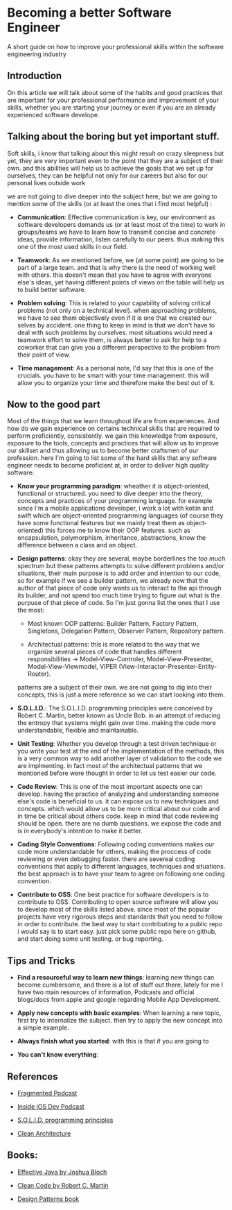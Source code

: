 # Becoming a better Software Engineer

  A short guide on how to improve your professional skills within the software engineering industry

## Introduction
  
  On this article we will talk about some of the habits and good practices that are important for your professional performance and improvement of your skills, whether you are starting your journey or even if you are an already experienced software develope.
  
## Talking about the boring but yet important stuff.

  Soft skills, i know that talking about this might result on crazy sleepness but yet, they are very important even to the point that they are a subject of their own. and this abilities will help us to achieve the goals that we set up for ourselves, they can be helpful not only for our careers but also for our personal lives outside work
  
  we are not going to dive deeper into the subject here, but we are going to mention some of the skills (or at least the ones that i find most helpful) :
  
  - **Communication**: Effective communication is key, our environment as software developers demands us (or at least most of the time) to work in groups/teams we have to learn how to transmit concise and concrete ideas, provide information, listen carefully to our peers. thus making this one of the most used skills in our field. 
  
  - **Teamwork**: As we mentioned before, we (at some point) are going to be part of a large team. and that is why there is the need of working well with others. this doesn't mean that you have to agree with everyone else's ideas, yet having different points of views on the table will help us to build better software.

  - **Problem solving**: This is related to your capability of solving critical problems (not only on a technical level). when approaching problems, we have to see them objectively even if it is one that we created our selves by accident. one thing to keep in mind is that we don't have to deal with such problems by ourselves. most situations would need a teamwork effort to solve them, is always better to ask for help to a coworker that can give you a different perspective to the problem from their point of view.

  - **Time management**: As a personal note, I'd say that this is one of the crucials. you have to be smart with your time management. this will allow you to organize your time and therefore make the best out of it.

  
## Now to the good part

  Most of the things that we learn throughout life are from experiences. And how do we gain experience on certains technical skills that are required to perform proficiently, consistently. we gain this knowledge from exposure, exposure to the tools, concepts and practices that will allow us to improve our skillset and thus allowing us to become better craftsmen of our profession. here I'm going to list some of the hard skills that any software engineer needs to become proficient at, in order to deliver high quality software:
  
  * **Know your programming paradigm**: wheather it is object-oriented, functional or structured. you need to dive deeper into the theory, concepts and practices of your programming language. for example since I'm a mobile applications developer, i work a lot with kotlin and swift which are object-oriented programming languages (of course they have some functional features but we mainly treat them as object-oriented) this forces me to know their OOP features. such as encapsulation, polymorphism, inheritance, abstractions, know the difference between a class and an object.
  
  * **Design patterns**: okay they are several, maybe borderlines the *too much* spectrum but these patterns attempts to solve different problems and/or situations, their main purpose is to add order and intention to our code, so for example if we see a builder pattern, we already now that the author of that piece of code only wants us to interact to the api through its builder, and not spend too much time trying to figure out what is the purpuse of that piece of code. So I'm just gonna list the ones that I use the most:
  
    - Most known OOP patterns: Builder Pattern, Factory Pattern, Singletons, Delegation Pattern, Observer Pattern, Repository pattern.
    
    - Architectual patterns: this is more related to the way that we organize several pieces of code that handles different responsibilities -> Model-View-Controler, Model-View-Presenter, Model-View-Viewmodel, VIPER (View-Interactor-Presenter-Entity-Router).
    
    patterns are a subject of their own. we are not going to dig into their concepts, this is just a mere reference so we can start looking into them.
    
  * **S.O.L.I.D.**: The S.O.L.I.D. programming principles were conceived by Robert C. Martin, better known as Uncle Bob. in an attempt of reducing the entropy that systems might gain over time. making the code more understandable, flexible and maintainable.
  
  * **Unit Testing**: Whether you develop through a test driven technique or you write your test at the end of the implementation of the methods, this is a very common way to add another layer of validation to the code we are implmenting. in fact most of the architectual patterns that we mentioned before were thought in order to let us test easier our code.
  
  * **Code Review**: This is one of the most important aspects one can develop. having the practice of analyzing and understanding someone else's code is beneficial to us. it can expose us to new techniques and concepts. which would allow us to be more critical about our code and in time be critical about others code. keep in mind that code reviewing should be open. there are no dumb questions. we expose the code and is in everybody's intention to make it better. 
  
  * **Coding Style Conventions**: Following coding conventions makes our code more understandable for others, making the proccess of code reviewing or even debugging faster. there are severeal coding conventions that apply to different languages, techniques and situations. the best approach is to have your team to agree on following one coding convention.
  
  * **Contribute to OSS**: One best practice for software developers is to contribute to OSS. Contributing to open source software will allow you to develop most of the skills listed above. since most of the popular projects have very rigorous steps and standards that you need to follow in order to contribute. the best way to start contributing to a public repo i would say is to start easy. just pick some public repo here on github, and start doing some unit testing. or bug reporting.
  
  
## Tips and Tricks

  * **Find a resourceful way to learn new things**: learning new things can become cumbersome, and there is a lot of stuff out there, lately for me I have two main resources of information, Podcasts and official blogs/docs from apple and google regarding Mobile App Development.
  
  * **Apply new concepts with basic examples**: When learning a new topic, first try to internalize the subject. then try to apply the new concept into a simple example.
  
  * **Always finish what you started**: with this is that if you are going to 
  
  * **You can't know everything**:
  
## References 

  * [Fragmented Podcast](https://fragmentedpodcast.com)
  
  * [Inside iOS Dev Podcast](http://insideiosdev.com/)

  * [S.O.L.I.D. programming principles](https://scotch.io/bar-talk/s-o-l-i-d-the-first-five-principles-of-object-oriented-design)
  
  * [Clean Architecture](https://blog.cleancoder.com/uncle-bob/2012/08/13/the-clean-architecture.html)
  
  
## Books: 

  * [Effective Java by Joshua Bloch](https://www.amazon.com/Effective-Java-Joshua-Bloch/dp/0134685997/ref=sr_1_1?keywords=effective+java&qid=1554815819&s=books&sr=1-1)

  * [Clean Code by Robert C. Martin](https://www.amazon.com/Clean-Code-Handbook-Software-Craftsmanship/dp/0132350882/ref=sr_1_1?keywords=clean+code&linkCode=sl2&linkId=b89eb04c3e02b905cf6d809993fa0fb8&qid=1554814882&s=books&sr=1-1)
  
  * [Design Patterns book](https://www.amazon.com/Design-Patterns-Elements-Reusable-Object-Oriented/dp/0201633612/ref=as_li_ss_tl?s=books&ie=UTF8&qid=1491385520&sr=1-1&keywords=design+patterns+elements+of+reusable+object-oriented+software&linkCode=sl1&tag=donnfelker-20&linkId=fcadc148d0c0ee2145243c6c8af93a27)
  
  
